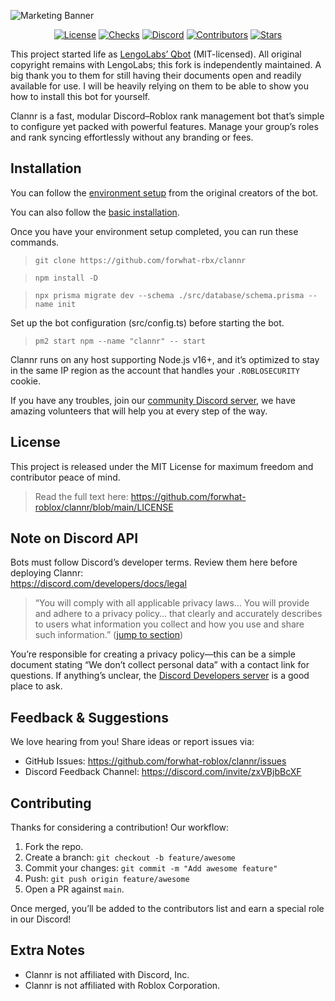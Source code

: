 ![Marketing Banner](https://i.imgur.com/khUiElc.png)

<p align="center">
  <a href="https://github.com/forwhat-rbx/clannr/blob/main/LICENSE"><img alt="License" src="https://img.shields.io/github/license/forwhat-roblox/clannr?color=E76F51"></a>
  <a href="https://github.com/forwhat-rbx/clannr/commits"><img alt="Checks" src="https://img.shields.io/github/checks-status/forwhat-roblox/clannr/master?color=F4A261"></a>
  <a href="https://discord.com/invite/zxVBjbBcXF"><img alt="Discord" src="https://img.shields.io/badge/chat-on%20discord-E9C46A"></a>
  <a href="https://github.com/forwhat-rbx/clannr/graphs/contributors"><img alt="Contributors" src="https://img.shields.io/github/contributors/forwhat-roblox/clannr?color=2A9D8F"></a>
  <a href="https://github.com/forwhat-rbx/clannr/stargazers"><img alt="Stars" src="https://img.shields.io/github/stars/forwhat-roblox/clannr?color=264653"></a>
</p>

This project started life as [LengoLabs’ Qbot](https://docs.lengolabs.com) (MIT-licensed). All original copyright remains with LengoLabs; this fork is independently maintained. A big thank you to them for still having their documents open and readily available for use. I will be heavily relying on them to be able to show you how to install this bot for yourself.

Clannr is a fast, modular Discord–Roblox rank management bot that’s simple to configure yet packed with powerful features. Manage your group’s roles and rank syncing effortlessly without any branding or fees.

## Installation

You can follow the [environment setup](https://docs.lengolabs.com/docs/environment-setup) from the original creators of the bot.

You can also follow the [basic installation](https://docs.lengolabs.com/docs/basic-install).

Once you have your environment setup completed, you can run these commands.

> `git clone https://github.com/forwhat-rbx/clannr`

> `npm install -D`

> `npx prisma migrate dev --schema ./src/database/schema.prisma --name init`

Set up the bot configuration (src/config.ts) before starting the bot.

> `pm2 start npm --name "clannr" -- start`

Clannr runs on any host supporting Node.js v16+, and it’s optimized to stay in the same IP region as the account that handles your `.ROBLOSECURITY` cookie.

If you have any troubles, join our [community Discord server](https://discord.com/invite/zxVBjbBcXF), we have amazing volunteers that will help you at every step of the way.

## License

This project is released under the MIT License for maximum freedom and contributor peace of mind.

> Read the full text here: https://github.com/forwhat-roblox/clannr/blob/main/LICENSE

## Note on Discord API

Bots must follow Discord’s developer terms. Review them here before deploying Clannr:  
https://discord.com/developers/docs/legal

> “You will comply with all applicable privacy laws… You will provide and adhere to a privacy policy… that clearly and accurately describes to users what information you collect and how you use and share such information.” ([jump to section](https://discord.com/developers/docs/legal#a-implement-good-privacy-practices))

You’re responsible for creating a privacy policy—this can be a simple document stating “We don’t collect personal data” with a contact link for questions. If anything’s unclear, the [Discord Developers server](https://discord.gg/discord-developers) is a good place to ask.

## Feedback & Suggestions

We love hearing from you! Share ideas or report issues via:

- GitHub Issues: https://github.com/forwhat-roblox/clannr/issues
- Discord Feedback Channel: https://discord.com/invite/zxVBjbBcXF

## Contributing

Thanks for considering a contribution! Our workflow:

1. Fork the repo.
2. Create a branch: `git checkout -b feature/awesome`
3. Commit your changes: `git commit -m "Add awesome feature"`
4. Push: `git push origin feature/awesome`
5. Open a PR against `main`.

Once merged, you’ll be added to the contributors list and earn a special role in our Discord!

## Extra Notes

- Clannr is not affiliated with Discord, Inc.
- Clannr is not affiliated with Roblox Corporation.
